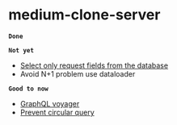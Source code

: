 # medium-clone-server

__`Done`__

__`Not yet`__

- [Select only request fields from the database](https://medium0.com/khaledosman/graphql-performance-tip-database-projection-82795e434b44?source=friends_link&sk=6fa4bc0d8c3e98a7e871537eb5643367)
- Avoid N+1 problem use dataloader

__`Good to now`__

- [GraphQL voyager](https://ivangoncharov.github.io/graphql-voyager/)
- [Prevent circular query](https://www.apollographql.com/blog/graphql/security/securing-your-graphql-api-from-malicious-queries/)
